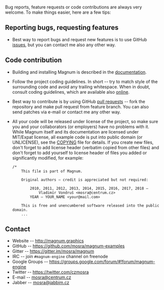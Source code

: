Bug reports, feature requests or code contributions are always very welcome.
To make things easier, here are a few tips:

Reporting bugs, requesting features
-----------------------------------

*   Best way to report bugs and request new features is to use GitHub
    [issues](https://github.com/mosra/magnum-examples/issues), but you can
    contact me also any other way.

Code contribution
-----------------

*   Building and installing Magnum is described in the [documentation](http://doc.magnum.graphics/magnum/building.html).
*   Follow the project coding guidelines. In short -- try to match style of the
    surrounding code and avoid any trailing whitespace. When in doubt, consult
    coding guidelines, which are available also [online](http://doc.magnum.graphics/magnum/coding-style.html).
*   Best way to contribute is by using GitHub [pull requests](https://github.com/mosra/magnum-examples/pulls)
    -- fork the repository and make pull request from feature branch. You can
    also send patches via e-mail or contact me any other way.
*   All your code will be released under license of the project, so make sure
    you and your collaborators (or employers) have no problems with it. While
    Magnum itself and its documentation are licensed under MIT/Expat license,
    all example code is put into public domain (or UNLICENSE), see the
    [COPYING](COPYING) file for details. If you create new files, don't forget
    to add license header (verbatim copied from other files) and don't forget
    to add yourself to license header of files you added or significantly
    modified, for example:

        /*
            This file is part of Magnum.

            Original authors — credit is appreciated but not required:

                2010, 2011, 2012, 2013, 2014, 2015, 2016, 2017, 2018 —
                    Vladimír Vondruš <mosra@centrum.cz>
                YEAR — YOUR_NAME <your@mail.com>

            This is free and unencumbered software released into the public domain.
            ...

Contact
-------

*   Website -- http://magnum.graphics
*   GitHub -- https://github.com/mosra/magnum-examples
*   Gitter -- https://gitter.im/mosra/magnum
*   IRC -- join `#magnum-engine` channel on freenode
*   Google Groups -- https://groups.google.com/forum/#!forum/magnum-engine
*   Twitter -- https://twitter.com/czmosra
*   E-mail -- mosra@centrum.cz
*   Jabber -- mosra@jabbim.cz
